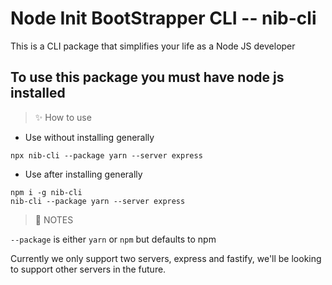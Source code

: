 # Node Init BootStrapper CLI -- nib-cli
This is a CLI package that simplifies your life as a Node JS developer

## To use this package you must have node js installed

> ✨ How to use
- Use without installing generally
```
npx nib-cli --package yarn --server express
```
- Use after installing generally
```
npm i -g nib-cli
nib-cli --package yarn --server express
```
> 📝 NOTES

`--package` is either `yarn` or `npm` but defaults to npm

Currently we only support two servers, express and fastify, we'll be looking to support other servers in the future. 

